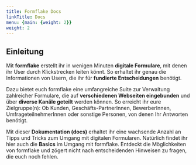 ```yaml
---
title: Formflake Docs
linkTitle: Docs
menu: {main: {weight: 2}}
weight: 2
---
```


## Einleitung

Mit **formflake** erstellt ihr in wenigen Minuten **digitale Formulare**, mit denen ihr User durch Klickstrecken leiten könnt. So erhaltet ihr genau die Informationen von Usern, die ihr für **fundierte Entscheidungen** benötigt.

Dazu bietet euch formflake eine umfangreiche Suite zur Verwaltung zahlreicher Formulare, die auf **verschiedenen Webseiten eingebunden** und über **diverse Kanäle geteilt** werden können. So erreicht ihr eure Zielgruppe(n): Ob Kunden, Geschäfts-PartnerInnen, BewerberInnen, UmfrageteilnehmerInnen oder sonstige Personen, von denen Ihr Antworten benötigt.

Mit dieser **Dokumentation (docs)** erhaltet ihr eine wachsende Anzahl an Tipps und Tricks zum Umgang mit digitalen Formularen. Natürlich findet ihr hier auch die **Basics** im Umgang mit formflake. Entdeckt die Möglichkeiten von formflake und zögert nicht nach entscheidenden Hinweisen zu fragen, die euch noch fehlen.

